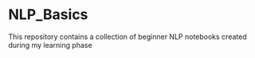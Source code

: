 # NLP_Basics
This repository contains a collection of beginner NLP notebooks created during my learning phase
